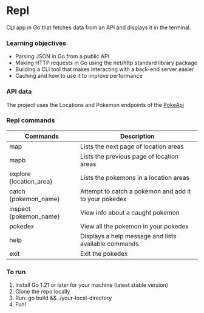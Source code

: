 # Repl

CLI app in Go that fetches data from an API and displays it in the terminal.

### Learning objectives

- Parsing JSON in Go from a public API
- Making HTTP requests in Go using the net/http standard library package
- Building a CLI tool that makes interacting with a back-end server easier
- Caching and how to use it to improve performance

### API data

The project uses the Locations and Pokemon endpoints of the [PokeApi](https://pokeapi.co/docs/v2#pokemon-section)

### Repl commands

| Commands                | Description                                           |
| ----------------------- | ----------------------------------------------------- |
| map                     | Lists the next page of location areas                 |
| mapb                    | Lists the previous page of location areas             |
| explore {location_area} | Lists the pokemons in a location areas                |
| catch {pokemon_name}    | Attempt to catch a pokemon and add it to your pokedex |
| inspect {pokemon_name}  | View info about a caught pokemon                      |
| pokedex                 | View all the pokemon in your pokedex                  |
| help                    | Displays a help message and lists available commands  |
| exit                    | Exit the pokedex                                      |

### To run

1. Install Go 1.21 or later for your machine (latest stable version)
2. Clone the repo locally
3. Run: go build && ./your-local-directory
4. Fun!
